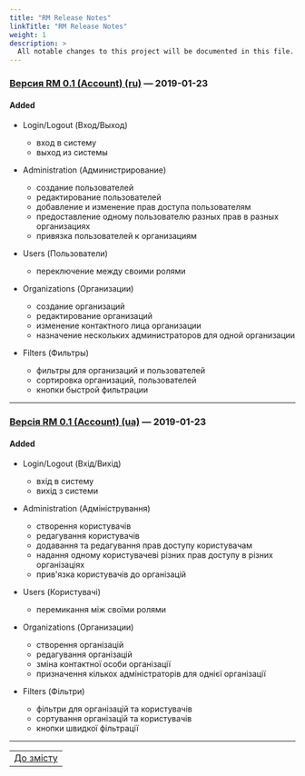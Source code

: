 ```yaml
---
title: "RM Release Notes"
linkTitle: "RM Release Notes"
weight: 1
description: >
  All notable changes to this project will be documented in this file.
---
```


### [Версия RM 0.1 (Account) (ru)] &mdash; 2019-01-23
#### Added

- Login/Logout (Вход/Выход)
  - вход в систему
  - выход из системы

- Administration (Администрирование)
  - создание пользователей
  - редактирование пользователей
  - добавление и изменение прав доступа пользователям
  - предоставление одному пользователю разных прав в разных организациях
  - привязка пользователей к организациям

- Users (Пользователи)
  - переключение между своими ролями

- Organizations (Организации)
  - создание организаций
  - редактирование организаций
  - изменение контактного лица организации
  - назначение нескольких администраторов для одной организации

- Filters (Фильтры)
  - фильтры для организаций и пользователей
  - сортировка организаций, пользователей
  - кнопки быстрой фильтрации

___

### [Версія RM 0.1 (Account) (ua)] &mdash; 2019-01-23
#### Added

- Login/Logout (Вхід/Вихід)
  - вхід в систему
  - вихід з системи

- Administration (Адміністрування)
  - створення користувачів
  - редагування користувачів
  - додавання та редагування прав доступу користувачам
  - надання одному користувачеві різних прав доступу в різних організаціях
  - прив'язка користувачів до організацій

- Users (Користувачі)
  - перемикання між своїми ролями

- Organizations (Организации)
  - створення організацій
  - редагування організацій
  - зміна контактної особи організації
  - призначення кількох адміністраторів для однієї організації

- Filters (Фільтри)
  - фільтри для організацій та користувачів
  - сортування організацій та користувачів
  - кнопки швидкої фільтрації
___
| |
|-|
| [До змісту](/docs/toc/) |

[Unreleased]: https://gitlab.rmsoft.io/rm-soft/rm-api/commits/RES-354-be-bulk-upload-permissions-and-roles
[Версия RM 0.1 (Account) (ru)]: https://gitlab.rmsoft.io/rm-soft/rm-api/commits/release-0.1
[Версія RM 0.1 (Account) (ua)]: https://gitlab.rmsoft.io/rm-soft/rm-api/commits/release-0.1
